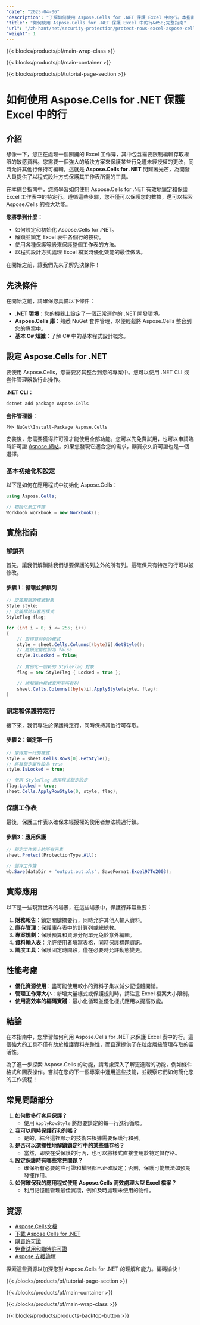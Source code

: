 ```yaml
---
"date": "2025-04-06"
"description": "了解如何使用 Aspose.Cells for .NET 保護 Excel 中的行。本指南涵蓋設定、解鎖和鎖定技術、工作表保護和實際應用。"
"title": "如何使用 Aspose.Cells for .NET 保護 Excel 中的行&#58;完整指南"
"url": "/zh-hant/net/security-protection/protect-rows-excel-aspose-cells-net/"
"weight": 1
---
```


{{< blocks/products/pf/main-wrap-class >}}

{{< blocks/products/pf/main-container >}}

{{< blocks/products/pf/tutorial-page-section >}}


# 如何使用 Aspose.Cells for .NET 保護 Excel 中的行

## 介紹
想像一下，您正在處理一個關鍵的 Excel 工作簿，其中包含需要限制編輯存取權限的敏感資料。您需要一個強大的解決方案來保護某些行免遭未經授權的更改，同時允許其他行保持可編輯。這就是 **Aspose.Cells for .NET** 閃耀著光芒，為開發人員提供了以程式設計方式保護其工作表所需的工具。

在本綜合指南中，您將學習如何使用 Aspose.Cells for .NET 有效地鎖定和保護 Excel 工作表中的特定行。遵循這些步驟，您不僅可以保護您的數據，還可以探索 Aspose.Cells 的強大功能。

**您將學到什麼：**
- 如何設定和初始化 Aspose.Cells for .NET。
- 解鎖並鎖定 Excel 表中各個行的技術。
- 使用各種保護等級來保護整個工作表的方法。
- 以程式設計方式處理 Excel 檔案時優化效能的最佳做法。

在開始之前，讓我們先來了解先決條件！

## 先決條件
在開始之前，請確保您具備以下條件：
- **.NET 環境**：您的機器上設定了一個正常運作的 .NET 開發環境。
- **Aspose.Cells 庫**：熟悉 NuGet 套件管理，以便輕鬆將 Aspose.Cells 整合到您的專案中。
- **基本 C# 知識**：了解 C# 中的基本程式設計概念。

## 設定 Aspose.Cells for .NET
要使用 Aspose.Cells，您需要將其整合到您的專案中。您可以使用 .NET CLI 或套件管理器執行此操作。

**.NET CLI：**

```bash
dotnet add package Aspose.Cells
```

**套件管理器：**

```shell
PM> NuGet\Install-Package Aspose.Cells
```

安裝後，您需要獲得許可證才能使用全部功能。您可以先免費試用，也可以申請臨時許可證 [Aspose 網站](https://purchase.aspose.com/temporary-license/)。如果您發現它適合您的需求，購買永久許可證也是一個選擇。

### 基本初始化和設定
以下是如何在應用程式中初始化 Aspose.Cells：

```csharp
using Aspose.Cells;

// 初始化新工作簿
Workbook workbook = new Workbook();
```

## 實施指南

### 解鎖列
首先，讓我們解鎖除我們想要保護的列之外的所有列。這確保只有特定的行可以被修改。

#### 步驟 1：循環並解鎖列

```csharp
// 定義解鎖的樣式對象
Style style;
// 定義標誌以套用樣式
StyleFlag flag;

for (int i = 0; i <= 255; i++)
{
    // 取得目前列的樣式
    style = sheet.Cells.Columns[(byte)i].GetStyle();
    // 將鎖定屬性設為 false
    style.IsLocked = false;
    
    // 實例化一個新的 StyleFlag 對象
    flag = new StyleFlag { Locked = true };
    
    // 將解鎖的樣式套用至所有列
    sheet.Cells.Columns[(byte)i].ApplyStyle(style, flag);
}
```

### 鎖定和保護特定行
接下來，我們專注於保護特定行，同時保持其他行可存取。

#### 步驟 2：鎖定第一行

```csharp
// 取得第一行的樣式
style = sheet.Cells.Rows[0].GetStyle();
// 將其鎖定屬性設為 true
style.IsLocked = true;

// 使用 StyleFlag 應用程式鎖定設定
flag.Locked = true;
sheet.Cells.ApplyRowStyle(0, style, flag);
```

### 保護工作表
最後，保護工作表以確保未經授權的使用者無法繞過行鎖。

#### 步驟3：應用保護

```csharp
// 鎖定工作表上的所有元素
sheet.Protect(ProtectionType.All);

// 儲存工作簿
wb.Save(dataDir + "output.out.xls", SaveFormat.Excel97To2003);
```

## 實際應用
以下是一些現實世界的場景，在這些場景中，保護行非常重要：
1. **財務報告**：鎖定關鍵摘要行，同時允許其他人輸入資料。
2. **庫存管理**：保護庫存表中的計算列或總總數。
3. **專案規劃**：保護預算和資源分配單元免於意外編輯。
4. **資料輸入表**：允許使用者填寫表格，同時保護標題資訊。
5. **調度工具**：保護固定時間段，僅在必要時允許動態變更。

## 性能考慮
- **優化資源使用**：盡可能使用較小的資料子集以減少記憶體開銷。
- **管理工作簿大小**：新增大量樣式或保護規則時，請注意 Excel 檔案大小限制。
- **使用高效率的編碼實踐**：最小化循環並優化樣式應用以提高效能。

## 結論
在本指南中，您學習如何利用 Aspose.Cells for .NET 來保護 Excel 表中的行。這個強大的工具不僅有助於維護資料完整性，而且還提供了在粒度層級管理存取的靈活性。

為了進一步探索 Aspose.Cells 的功能，請考慮深入了解更進階的功能，例如條件格式和圖表操作。嘗試在您的下一個專案中運用這些技能，並觀察它們如何簡化您的工作流程！

## 常見問題部分
1. **如何對多行套用保護？**
   - 使用 `ApplyRowStyle` 將想要鎖定的每一行進行循環。
2. **我可以同時保護行和列嗎？**
   - 是的，結合這裡顯示的技術來根據需要保護行和列。
3. **是否可以選擇性地解鎖鎖定行中的某些儲存格？**
   - 當然，即使在受保護的行內，也可以將樣式直接套用於特定儲存格。
4. **設定保護時有哪些常見問題？**
   - 確保所有必要的許可證和權限都已正確設定；否則，保護可能無法如預期發揮作用。
5. **如何確保我的應用程式使用 Aspose.Cells 高效處理大型 Excel 檔案？**
   - 利用記憶體管理最佳實踐，例如及時處理未使用的物件。

## 資源
- [Aspose.Cells文檔](https://reference.aspose.com/cells/net/)
- [下載 Aspose.Cells for .NET](https://releases.aspose.com/cells/net/)
- [購買許可證](https://purchase.aspose.com/buy)
- [免費試用和臨時許可證](https://purchase.aspose.com/temporary-license/)
- [Aspose 支援論壇](https://forum.aspose.com/c/cells/9)

探索這些資源以加深您對 Aspose.Cells for .NET 的理解和能力。編碼愉快！

{{< /blocks/products/pf/tutorial-page-section >}}

{{< /blocks/products/pf/main-container >}}

{{< /blocks/products/pf/main-wrap-class >}}

{{< blocks/products/products-backtop-button >}}